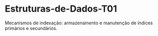 # Estruturas-de-Dados-T01
Mecanismos de indexação: armazenamento e manutenção de índices primários e secundários.

